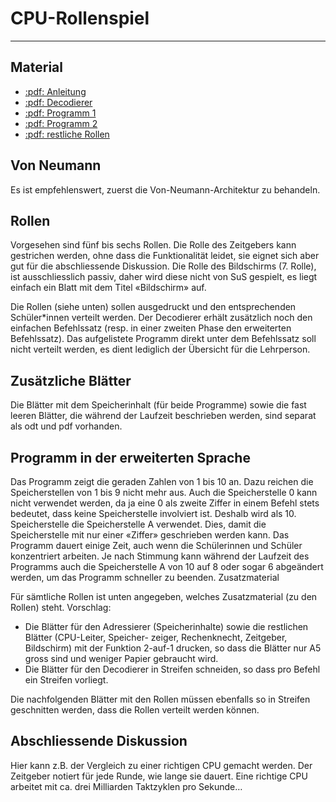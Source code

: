 # CPU-Rollenspiel
---

## Material

* [:pdf: Anleitung](./anleitung.pdf)
* [:pdf: Decodierer](./decodierer.pdf)
* [:pdf: Programm 1](./programm-1.pdf)
* [:pdf: Programm 2](./programm-2.pdf)
* [:pdf: restliche Rollen](./restliche-rollen)

## Von Neumann

Es ist empfehlenswert, zuerst die Von-Neumann-Architektur zu behandeln.

## Rollen

Vorgesehen sind fünf bis sechs Rollen. Die Rolle des Zeitgebers kann gestrichen werden, ohne dass die Funktionalität leidet, sie eignet sich aber gut für die abschliessende Diskussion. Die Rolle des Bildschirms (7. Rolle), ist ausschliesslich passiv, daher wird diese nicht von SuS gespielt, es liegt einfach ein Blatt mit dem Titel «Bildschirm» auf.

Die Rollen (siehe unten) sollen ausgedruckt und den entsprechenden Schüler*innen verteilt werden. Der Decodierer erhält zusätzlich noch den einfachen Befehlssatz (resp. in einer zweiten Phase den erweiterten Befehlssatz). Das aufgelistete Programm direkt unter dem Befehlssatz soll nicht verteilt werden, es dient lediglich der Übersicht für die Lehrperson.

## Zusätzliche Blätter

Die Blätter mit dem Speicherinhalt (für beide Programme) sowie die fast leeren Blätter, die während der Laufzeit beschrieben werden, sind separat als odt und pdf vorhanden.

## Programm in der erweiterten Sprache

Das Programm zeigt die geraden Zahlen von 1 bis 10 an. Dazu reichen die Speicherstellen von 1 bis 9 nicht mehr aus. Auch die Speicherstelle 0 kann nicht verwendet werden, da ja eine 0 als zweite Ziffer in einem Befehl stets bedeutet, dass keine Speicherstelle involviert ist. Deshalb wird als 10. Speicherstelle die Speicherstelle A verwendet. Dies, damit die Speicherstelle mit nur einer «Ziffer» geschrieben werden kann.
Das Programm dauert einige Zeit, auch wenn die Schülerinnen und Schüler konzentriert arbeiten. Je nach Stimmung kann während der Laufzeit des Programms auch die Speicherstelle A von 10 auf 8 oder sogar 6 abgeändert werden, um das Programm schneller zu beenden.
Zusatzmaterial

Für sämtliche Rollen ist unten angegeben, welches Zusatzmaterial (zu den Rollen) steht. Vorschlag:

- Die Blätter für den Adressierer (Speicherinhalte) sowie die restlichen Blätter (CPU-Leiter, Speicher- zeiger, Rechenknecht, Zeitgeber, Bildschirm) mit der Funktion 2-auf-1 drucken, so dass die Blätter nur A5 gross sind und weniger Papier gebraucht wird.
- Die Blätter für den Decodierer in Streifen schneiden, so dass pro Befehl ein Streifen vorliegt.

Die nachfolgenden Blätter mit den Rollen müssen ebenfalls so in Streifen geschnitten werden, dass die Rollen verteilt werden können.

## Abschliessende Diskussion

Hier kann z.B. der Vergleich zu einer richtigen CPU gemacht werden. Der Zeitgeber notiert für jede Runde, wie lange sie dauert. Eine richtige CPU arbeitet mit ca. drei Milliarden Taktzyklen pro Sekunde…
